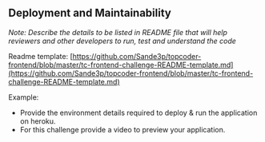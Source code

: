 ## Deployment and Maintainability
_Note: Describe the details to be listed in README file that will help reviewers and other developers to run, test and understand the code_

Readme template: [https://github.com/Sande3p/topcoder-frontend/blob/master/tc-frontend-challenge-README-template.md](https://github.com/Sande3p/topcoder-frontend/blob/master/tc-frontend-challenge-README-template.md)

Example:

- Provide the environment details required to deploy & run the application on heroku.
- For this challenge provide a video to preview your application.